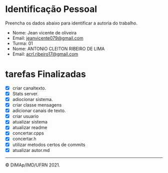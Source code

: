 # Identificação Pessoal

Preencha os dados abaixo para identificar a autoria do trabalho.

- Nome: Jean vicente de oliveira
- Email: jeanvicente079@gmail.com
- Turma: 01
- Nome: ANTONIO CLEITON RIBEIRO DE LIMA
- Email: acrl.ribeiro17@gmail.com
# tarefas Finalizadas
- [x] criar canaltexto.
- [x] Stats server. 
- [x] adiocionar sistema.
- [x] criar classe mensagens 
- [x] adicionar canais de texto. 
- [x] criar usuario
- [x] atualizar sistema
- [x] atualizar readme 
- [x] concertar.cpps
- [x] concertar.h 
- [x] utilizar metodos certos de commits
- [x] atualizar autor.md

--------
&copy; DIMAp/IMD/UFRN 2021.
